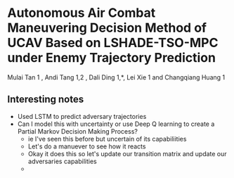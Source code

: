 # Autonomous Air Combat Maneuvering Decision Method of UCAV Based on LSHADE-TSO-MPC under Enemy Trajectory Prediction

Mulai Tan 1 , Andi Tang 1,2 , Dali Ding 1,*, Lei Xie 1 and Changqiang Huang 1

## Interesting notes
- Used LSTM to predict adversary trajectories 
- Can I model this with uncertainty or use Deep Q learning to create a Partial Markov Decision Making Process?
  - ie I've seen this before but uncertain of its capabiliities
  - Let's do a manuever to see how it reacts
  - Okay it does this so let's update our transition matrix and update our adversaries capabilities
  - 